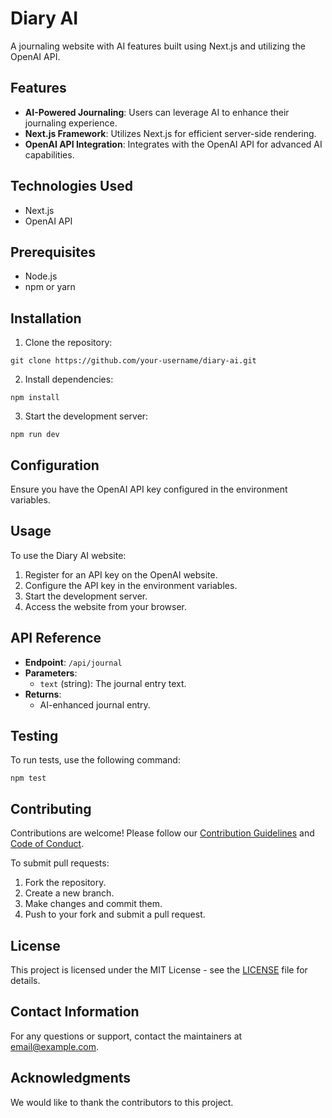 # Diary AI

A journaling website with AI features built using Next.js and utilizing the OpenAI API.

## Features

- **AI-Powered Journaling**: Users can leverage AI to enhance their journaling experience.
- **Next.js Framework**: Utilizes Next.js for efficient server-side rendering.
- **OpenAI API Integration**: Integrates with the OpenAI API for advanced AI capabilities.

## Technologies Used

- Next.js
- OpenAI API

## Prerequisites

- Node.js
- npm or yarn

## Installation

1. Clone the repository:
```
git clone https://github.com/your-username/diary-ai.git
```

2. Install dependencies:
```
npm install
```

3. Start the development server:
```
npm run dev
```

## Configuration

Ensure you have the OpenAI API key configured in the environment variables.

## Usage

To use the Diary AI website:

1. Register for an API key on the OpenAI website.
2. Configure the API key in the environment variables.
3. Start the development server.
4. Access the website from your browser.

## API Reference

- **Endpoint**: `/api/journal`
- **Parameters**: 
  - `text` (string): The journal entry text.
- **Returns**:
  - AI-enhanced journal entry.

## Testing

To run tests, use the following command:
```
npm test
```

## Contributing

Contributions are welcome! Please follow our [Contribution Guidelines](CONTRIBUTING.md) and [Code of Conduct](CODE_OF_CONDUCT.md).

To submit pull requests:
1. Fork the repository.
2. Create a new branch.
3. Make changes and commit them.
4. Push to your fork and submit a pull request.

## License

This project is licensed under the MIT License - see the [LICENSE](LICENSE) file for details.

## Contact Information

For any questions or support, contact the maintainers at [email@example.com](mailto:email@example.com).

## Acknowledgments

We would like to thank the contributors to this project.